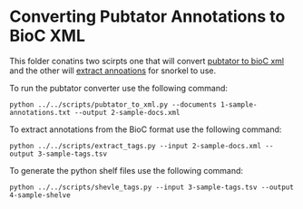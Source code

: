 # Converting Pubtator Annotations to BioC XML

This folder conatins two scirpts one that will convert [pubtator to bioC xml](pubtator_to_xml.py) and the other will [extract annoations](extract_tags.py) for snorkel to use.  
  
To run the pubtator converter use the following command:  
  
```
python ../../scripts/pubtator_to_xml.py --documents 1-sample-annotations.txt --output 2-sample-docs.xml
```  
  
To extract annotations from the BioC format use the following command:  
```
python ../../scripts/extract_tags.py --input 2-sample-docs.xml --output 3-sample-tags.tsv
``` 

To generate the python shelf files use the following command:
```
python ../../scripts/shevle_tags.py --input 3-sample-tags.tsv --output 4-sample-shelve
```

